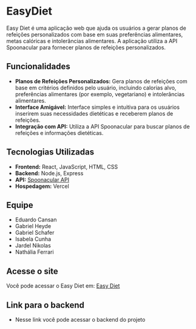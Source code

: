 # EasyDiet

Easy Diet é uma aplicação web que ajuda os usuários a gerar planos de refeições personalizados com base em suas preferências alimentares, metas calóricas e intolerâncias alimentares. A aplicação utiliza a API Spoonacular para fornecer planos de refeições personalizados.

## Funcionalidades

- **Planos de Refeições Personalizados:** Gera planos de refeições com base em critérios definidos pelo usuário, incluindo calorias alvo, preferências alimentares (por exemplo, vegetariano) e intolerâncias alimentares.
- **Interface Amigável:** Interface simples e intuitiva para os usuários inserirem suas necessidades dietéticas e receberem planos de refeições.
- **Integração com API:** Utiliza a API Spoonacular para buscar planos de refeições e informações dietéticas.

## Tecnologias Utilizadas

- **Frontend:** React, JavaScript, HTML, CSS
- **Backend:** Node.js, Express
- **API:** [Spoonacular API](https://spoonacular.com/food-api) 
- **Hospedagem:** Vercel

## Equipe 

- Eduardo Cansan
- Gabriel Heyde
- Gabriel Schafer
- Isabela Cunha
- Jardel Nikolas
- Nathália Ferrari
  
## Acesse o site

Você pode acessar o Easy Diet em: [Easy Diet](https://easydiet.vercel.app/)

## Link para o backend
- Nesse link você pode acessar o backend do projeto
